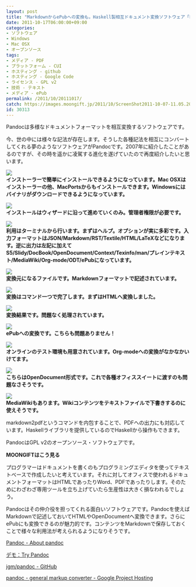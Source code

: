 ```yaml
---
layout: post
title: "MarkdownからePubへの変換も。Haskell製相互ドキュメント変換ソフトウェア「Pandoc」"
date: 2011-10-17T06:00:00+09:00
categories:
- ソフトウェア
- Windows
- Mac OSX
- オープンソース
tags: 
- メディア - PDF
- プラットフォーム - CUI
- ホスティング - github
- ホスティング - Google Code
- ライセンス - GPL v2
- 技術 - テキスト
- メディア - ePub
permalink: /2011/10/20111017/
catch: https://images.moongift.jp/2011/10/ScreenShot2011-10-07-11.05.20_thumb.png
id: 30313
---
```

Pandocは多様なドキュメントフォーマットを相互変換するソフトウェアです。

  

今、世の中には様々な記法が存在します。そうした各種記法を相互にコンバートしてくれる夢のようなソフトウェアがPandocです。2007年に紹介したことがあるのですが、その時を遥かに凌駕する進化を遂げていたので再度紹介したいと思います。

  

[![](https://images.moongift.jp/2011/10/ScreenShot2011-10-07-11.01.52_thumb.png)](https://images.moongift.jp/2011/10/2ea127a5bf647696f3d17df1ed304fa4.png)  
**インストーラーで簡単にインストールできるようになっています。Mac OSXはインストーラーの他、MacPortsからもインストールできます。Windowsにはバイナリがダウンロードできるようになっています。**

  

[![](https://images.moongift.jp/2011/10/ScreenShot2011-10-07-11.02.12_thumb.png)](https://images.moongift.jp/2011/10/3bdf0658d2646149d8afa6d4517cfc18.png)  
**インストールはウィザードに沿って進めていくのみ。管理者権限が必要です。**

  

[![](https://images.moongift.jp/2011/10/ScreenShot2011-10-07-11.03.18_thumb.png)](https://images.moongift.jp/2011/10/5d0787e14884e5dfefc34b7aaa5795f2.png)  
**利用はターミナルから行います。まずはヘルプ。オプションが実に多彩です。入力フォーマットはJSON/Markdown/RST/Textile/HTML/LaTeXなどになります。逆に出力は左記に加えてS5/Slidy/DocBook/OpenDocument/Context/Texinfo/man/プレインテキスト/MediaWiki/Org-mode/ODT/ePubになっています。**

  

[![](https://images.moongift.jp/2011/10/ScreenShot2011-10-07-11.04.03_thumb.png)](https://images.moongift.jp/2011/10/6476e0448a2a7399a8bb6723cf92edc0.png)  
**変換元になるファイルです。Markdownフォーマットで記述されています。**

  

[![](https://images.moongift.jp/2011/10/ScreenShot2011-10-07-11.04.27_thumb.png)](https://images.moongift.jp/2011/10/114d41ae0e54f32c2add32bb75e9ad80.png)  
**変換はコマンド一つで完了します。まずはHTMLへ変換しました。**

  

[![](https://images.moongift.jp/2011/10/ScreenShot2011-10-07-11.05.20_thumb.png)](https://images.moongift.jp/2011/10/1e693a49875a1c22aba85decce6590c3.png)  
**変換結果です。問題なく処理されています。**

  

[![](https://images.moongift.jp/2011/10/ScreenShot2011-10-07-11.06.17_thumb.png)](https://images.moongift.jp/2011/10/35c933c4cd6b1f40366f870d055bda65.png)  
**ePubへの変換です。こちらも問題ありません！**

  

[![](https://images.moongift.jp/2011/10/ScreenShot2011-10-07-11.08.21_thumb.png)](https://images.moongift.jp/2011/10/00acab9a8752331fe800c8fe4dfcd0a4.png)  
**オンラインのテスト環境も用意されています。Org-modeへの変換がなかなかいけてます。**

  

[![](https://images.moongift.jp/2011/10/ScreenShot2011-10-07-11.08.35_thumb.png)](https://images.moongift.jp/2011/10/e4ee90ff6dc036c3e663f7eb6017023d.png)  
**こちらはOpenDocument形式です。これで各種オフィススイートに渡すのも問題なさそうです。**

  

[![](https://images.moongift.jp/2011/10/ScreenShot2011-10-07-11.08.53_thumb.png)](https://images.moongift.jp/2011/10/874dffb6e6a3229b20d0d22d30b125ca.png)  
**MediaWikiもあります。Wikiコンテンツをテキストファイルで下書きするのに使えそうです。**

  

markdown2pdfというコマンドを内包することで、PDFへの出力にも対応しています。Haskellライブラリを提供しているのでHaskellから操作もできます。

  
<!--more-->  

PandocはGPL v2のオープンソース・ソフトウェアです。

  
  
  

**MOONGIFTはこう見る**

  

プログラマーはドキュメントを書くのもプログラミングエディタを使ってテキストベースで作成したいと考えています。それに対してオフィスで使われるドキュメントフォーマットはHTMLであったりWord、PDFであったりします。そのためにわざわざ専用ツールを立ち上げていたら生産性は大きく損なわれるでしょう。

  

Pandocはその仲介役を担ってくれる面白いソフトウェアです。Pandocを使えばMarkdownで記述しておいてHTMLやOpenDocumentへ変換できます。さらにePubにも変換できるのが魅力的です。コンテンツをMarkdownで保存しておくことで様々な利用法が考えられるようになりそうです。

  

[Pandoc - About pandoc](http://johnmacfarlane.net/pandoc/)

  

[デモ：Try Pandoc](http://johnmacfarlane.net/pandoc/try)

  

[jgm/pandoc - GitHub](https://github.com/jgm/pandoc)

  

[pandoc - general markup converter - Google Project Hosting](http://code.google.com/p/pandoc/)

